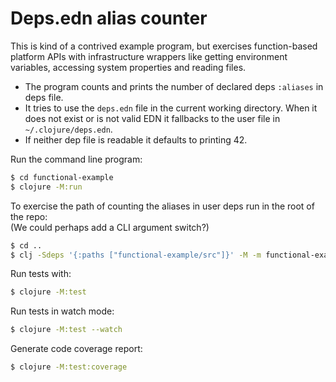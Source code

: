 
# Deps.edn alias counter

This is kind of a contrived example program, but exercises function-based platform APIs with infrastructure wrappers like getting environment variables, accessing system properties and reading files.

- The program counts and prints the number of declared deps `:aliases` in deps file.
- It tries to use the `deps.edn` file in the current working directory. When it does not exist or is not valid EDN it fallbacks to the user file in `~/.clojure/deps.edn`.
- If neither dep file is readable it defaults to printing 42.

Run the command line program:
```sh
$ cd functional-example
$ clojure -M:run
```

To exercise the path of counting the aliases in user deps run in the root of the repo:  
(We could perhaps add a CLI argument switch?)
```sh
$ cd ..
$ clj -Sdeps '{:paths ["functional-example/src"]}' -M -m functional-example.main
```

Run tests with:
```sh
$ clojure -M:test
```

Run tests in watch mode:
```sh
$ clojure -M:test --watch
```

Generate code coverage report:
```sh
$ clojure -M:test:coverage
```
